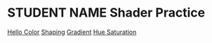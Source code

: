 # STUDENT NAME  Shader Practice


[Hello Color](draw.html?shader=00_color.frag)
[Shaping](draw.html?shader=01_shaping.frag)
[Gradient](draw.html?shader=02_gradient.frag)
[Hue Saturation](draw.html?shader=03_hue_saturation.frag)